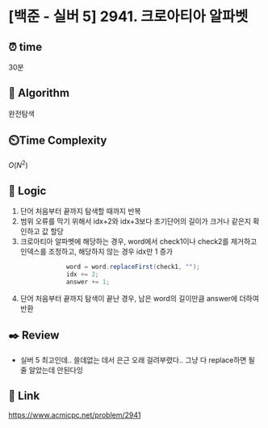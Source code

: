 # [백준 - 실버 5] 2941. 크로아티아 알파벳
 
## ⏰  **time**
30분

## :pushpin: **Algorithm**
완전탐색

## ⏲️**Time Complexity**
$O(N^2)$

## :round_pushpin: **Logic**
1. 단어 처음부터 끝까지 탐색할 때까지 반복
2. 범위 오류를 막기 위해서 idx+2와 idx+3보다 초기단어의 길이가 크거나 같은지 확인하고 값 할당
3. 크로아티아 알파벳에 해당하는 경우, word에서 check1이나 check2를 제거하고 인덱스를 조정하고, 해당하지 않는 경우 idx만 1 증가
```java
                word = word.replaceFirst(check1, "");
                idx += 2;
                answer += 1;
```
4. 단어 처음부터 끝까지 탐색이 끝난 경우, 남은 word의 길이만큼 answer에 더하여 반환

## :black_nib: **Review**
- 실버 5 최고인데.. 쓸데없는 데서 은근 오래 걸려부렸다.. 그냥 다 replace하면 될 줄 알았는데 안된다잉

## 📡 Link
https://www.acmicpc.net/problem/2941
